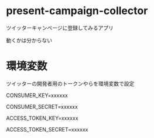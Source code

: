 # present-campaign-collector
ツイッターキャンページに登録してみるアプリ

動くかは分からない

# 環境変数
ツイッターの開発者用のトークンやらを環境変数で設定

CONSUMER_KEY=xxxxxx

CONSUMER_SECRET=xxxxxx

ACCESS_TOKEN_KEY=xxxxxx

ACCESS_TOKEN_SECRET=xxxxxx
